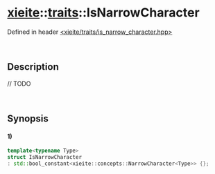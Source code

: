 # [xieite](../../xieite.md)\:\:[traits](../../traits.md)\:\:IsNarrowCharacter
Defined in header [<xieite/traits/is_narrow_character.hpp>](../../../include/xieite/traits/is_narrow_character.hpp)

&nbsp;

## Description
// TODO

&nbsp;

## Synopsis
#### 1)
```cpp
template<typename Type>
struct IsNarrowCharacter
: std::bool_constant<xieite::concepts::NarrowCharacter<Type>> {};
```
